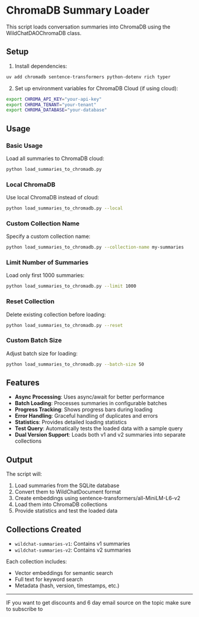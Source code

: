 # ChromaDB Summary Loader

This script loads conversation summaries into ChromaDB using the WildChatDAOChromaDB class.

## Setup

1. Install dependencies:
```bash
uv add chromadb sentence-transformers python-dotenv rich typer
```

2. Set up environment variables for ChromaDB Cloud (if using cloud):
```bash
export CHROMA_API_KEY="your-api-key"
export CHROMA_TENANT="your-tenant"
export CHROMA_DATABASE="your-database"
```

## Usage

### Basic Usage
Load all summaries to ChromaDB cloud:
```bash
python load_summaries_to_chromadb.py
```

### Local ChromaDB
Use local ChromaDB instead of cloud:
```bash
python load_summaries_to_chromadb.py --local
```

### Custom Collection Name
Specify a custom collection name:
```bash
python load_summaries_to_chromadb.py --collection-name my-summaries
```

### Limit Number of Summaries
Load only first 1000 summaries:
```bash
python load_summaries_to_chromadb.py --limit 1000
```

### Reset Collection
Delete existing collection before loading:
```bash
python load_summaries_to_chromadb.py --reset
```

### Custom Batch Size
Adjust batch size for loading:
```bash
python load_summaries_to_chromadb.py --batch-size 50
```

## Features

- **Async Processing**: Uses async/await for better performance
- **Batch Loading**: Processes summaries in configurable batches
- **Progress Tracking**: Shows progress bars during loading
- **Error Handling**: Graceful handling of duplicates and errors
- **Statistics**: Provides detailed loading statistics
- **Test Query**: Automatically tests the loaded data with a sample query
- **Dual Version Support**: Loads both v1 and v2 summaries into separate collections

## Output

The script will:
1. Load summaries from the SQLite database
2. Convert them to WildChatDocument format
3. Create embeddings using sentence-transformers/all-MiniLM-L6-v2
4. Load them into ChromaDB collections
5. Provide statistics and test the loaded data

## Collections Created

- `wildchat-summaries-v1`: Contains v1 summaries
- `wildchat-summaries-v2`: Contains v2 summaries

Each collection includes:
- Vector embeddings for semantic search
- Full text for keyword search
- Metadata (hash, version, timestamps, etc.) 
---

IF you want to get discounts and 6 day email source on the topic make sure to subscribe to

<script async data-uid="010fd9b52b" src="https://fivesixseven.kit.com/010fd9b52b/index.js"></script>
